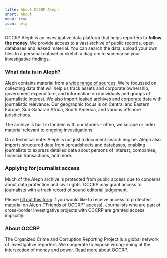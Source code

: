 ```yaml
---
title: About OCCRP Aleph
short: About
menu: true
icon: help
---
```


OCCRP Aleph is an investigative data platform that helps reporters to **follow the money**. We provide access to a vast archive of public records, open databases and leaked material. You can search the data, upload your own files to a personal dataset or sketch a diagram to summarise your investigative findings.

### What data is in Aleph?

Aleph contains material from a [wide range of sources](/datasets). We’re focussed on collecting data that will help us track assets and corporate ownership, government expenditure, and information on individuals and groups of journalistic interest. We also import leaked archives and corporate data with journalistic relevance. Our geographic focus is on Central and Eastern Europe, Sub-Saharan Africa, South America, and various offshore jurisdictions.

The archive is built in tandem with our stories - often, we scrape or index material relevant to ongoing investigations.

On a technical note: Aleph is not just a document search engine. Aleph also imports structured data from spreadsheets and databases, enabling journalists to express detailed data about persons of interest, companies, financial transactions, and more.

### Applying for journalist access

Much of the Aleph archive is protected from public access due to concerns about data protection and civil rights. OCCRP may grant access to journalists with a track record of sound editorial judgement. 

Please [fill out this form](https://forms.gle/Dm9eLbecFNKnAtRGA) if you would like to receive access to protected material on Aleph (“Friends of OCCRP” access). Journalists who are part of cross-border investigative projects with OCCRP are granted access implicitly.

### About OCCRP

The Organized Crime and Corruption Reporting Project is a global network of investigative reporters. We cooperate to expose wrong-doing at the intersection of money and power. [Read more about OCCRP](https://www.occrp.org/en/about-us).
